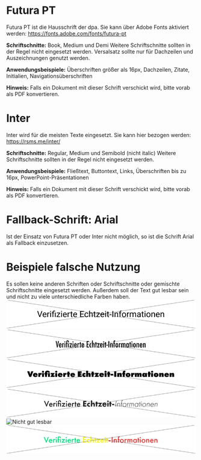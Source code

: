 # Futura PT

Futura PT ist die Hausschrift der dpa. Sie kann über Adobe Fonts aktiviert werden: <https://fonts.adobe.com/fonts/futura-pt>

__Schriftschnitte:__ Book, Medium und Demi 
Weitere Schriftschnitte sollten in der Regel nicht eingesetzt werden. Versalsatz sollte nur für Dachzeilen und Auszeichnungen genutzt werden.

__Anwendungsbeispiele:__ Überschriften größer als 16px, Dachzeilen, Zitate, Initialien, Navigationsüberschriften

__Hinweis:__ Falls ein Dokument mit dieser Schrift verschickt wird, bitte vorab als PDF konvertieren.

# Inter

Inter wird für die meisten Texte eingesetzt. Sie kann hier bezogen werden: https://rsms.me/inter/ 

__Schriftschnitte:__ Regular, Medium und Semibold (nicht italic)
Weitere Schriftschnitte sollten in der Regel nicht eingesetzt werden.

__Anwendungsbeispiele:__ Fließtext, Buttontext, Links, Überschriften bis zu 16px, PowerPoint-Präsentationen

__Hinweis:__ Falls ein Dokument mit dieser Schrift verschickt wird, bitte vorab als PDF konvertieren.


# Fallback-Schrift: Arial

Ist der Einsatz von Futura PT oder Inter nicht möglich, so ist die Schrift Arial als Fallback einzusetzen.

# Beispiele falsche Nutzung

Es sollen keine anderen Schriften oder Schriftschnitte oder gemischte Schriftschnitte eingesetzt werden. Außerdem soll der Text gut lesbar sein und nicht zu viele unterschiedliche Farben haben.
![Falsche Schriftart](Roboto.png)
![Falsche Schriftart](FuturaCondensed.png)
![Falsche Schriftart](FuturaSchriftschnittExtrabold.png)
![Gemischte Schriftschnitte](SchriftschnitteGemischt.png)
![Nicht gut lesbar](HellgrauAufLeuchtgrün.png)
![Bunte Schrift](Bunt.png)